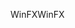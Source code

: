 <span data-ttu-id="6181e-101">WinFX</span><span class="sxs-lookup"><span data-stu-id="6181e-101">WinFX</span></span>